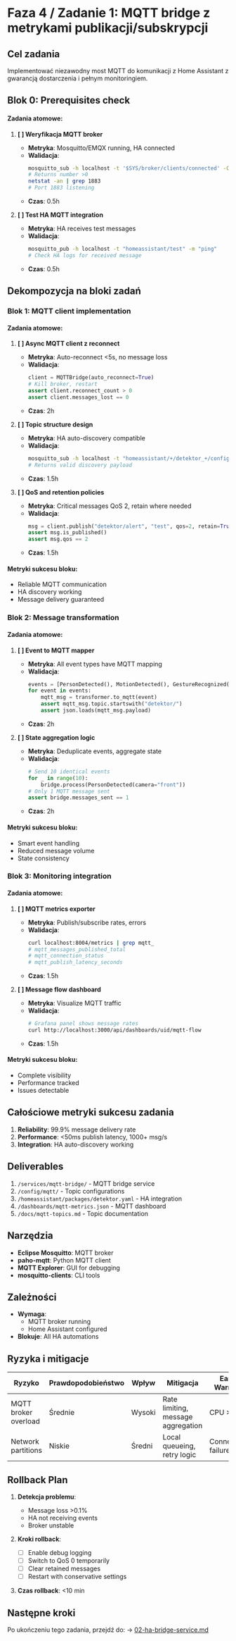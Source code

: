 # Faza 4 / Zadanie 1: MQTT bridge z metrykami publikacji/subskrypcji

## Cel zadania
Implementować niezawodny most MQTT do komunikacji z Home Assistant z gwarancją dostarczenia i pełnym monitoringiem.

## Blok 0: Prerequisites check

#### Zadania atomowe:
1. **[ ] Weryfikacja MQTT broker**
   - **Metryka**: Mosquitto/EMQX running, HA connected
   - **Walidacja**: 
     ```bash
     mosquitto_sub -h localhost -t '$SYS/broker/clients/connected' -C 1
     # Returns number >0
     netstat -an | grep 1883
     # Port 1883 listening
     ```
   - **Czas**: 0.5h

2. **[ ] Test HA MQTT integration**
   - **Metryka**: HA receives test messages
   - **Walidacja**: 
     ```bash
     mosquitto_pub -h localhost -t "homeassistant/test" -m "ping"
     # Check HA logs for received message
     ```
   - **Czas**: 0.5h

## Dekompozycja na bloki zadań

### Blok 1: MQTT client implementation

#### Zadania atomowe:
1. **[ ] Async MQTT client z reconnect**
   - **Metryka**: Auto-reconnect <5s, no message loss
   - **Walidacja**: 
     ```python
     client = MQTTBridge(auto_reconnect=True)
     # Kill broker, restart
     assert client.reconnect_count > 0
     assert client.messages_lost == 0
     ```
   - **Czas**: 2h

2. **[ ] Topic structure design**
   - **Metryka**: HA auto-discovery compatible
   - **Walidacja**: 
     ```bash
     mosquitto_sub -h localhost -t "homeassistant/+/detektor_+/config" -C 1
     # Returns valid discovery payload
     ```
   - **Czas**: 1.5h

3. **[ ] QoS and retention policies**
   - **Metryka**: Critical messages QoS 2, retain where needed
   - **Walidacja**: 
     ```python
     msg = client.publish("detektor/alert", "test", qos=2, retain=True)
     assert msg.is_published()
     assert msg.qos == 2
     ```
   - **Czas**: 1.5h

#### Metryki sukcesu bloku:
- Reliable MQTT communication
- HA discovery working
- Message delivery guaranteed

### Blok 2: Message transformation

#### Zadania atomowe:
1. **[ ] Event to MQTT mapper**
   - **Metryka**: All event types have MQTT mapping
   - **Walidacja**: 
     ```python
     events = [PersonDetected(), MotionDetected(), GestureRecognized()]
     for event in events:
         mqtt_msg = transformer.to_mqtt(event)
         assert mqtt_msg.topic.startswith("detektor/")
         assert json.loads(mqtt_msg.payload)
     ```
   - **Czas**: 2h

2. **[ ] State aggregation logic**
   - **Metryka**: Deduplicate events, aggregate state
   - **Walidacja**: 
     ```python
     # Send 10 identical events
     for _ in range(10):
         bridge.process(PersonDetected(camera="front"))
     # Only 1 MQTT message sent
     assert bridge.messages_sent == 1
     ```
   - **Czas**: 2h

#### Metryki sukcesu bloku:
- Smart event handling
- Reduced message volume
- State consistency

### Blok 3: Monitoring integration

#### Zadania atomowe:
1. **[ ] MQTT metrics exporter**
   - **Metryka**: Publish/subscribe rates, errors
   - **Walidacja**: 
     ```bash
     curl localhost:8004/metrics | grep mqtt_
     # mqtt_messages_published_total
     # mqtt_connection_status
     # mqtt_publish_latency_seconds
     ```
   - **Czas**: 1.5h

2. **[ ] Message flow dashboard**
   - **Metryka**: Visualize MQTT traffic
   - **Walidacja**: 
     ```bash
     # Grafana panel shows message rates
     curl http://localhost:3000/api/dashboards/uid/mqtt-flow
     ```
   - **Czas**: 1.5h

#### Metryki sukcesu bloku:
- Complete visibility
- Performance tracked
- Issues detectable

## Całościowe metryki sukcesu zadania

1. **Reliability**: 99.9% message delivery rate
2. **Performance**: <50ms publish latency, 1000+ msg/s
3. **Integration**: HA auto-discovery working

## Deliverables

1. `/services/mqtt-bridge/` - MQTT bridge service
2. `/config/mqtt/` - Topic configurations
3. `/homeassistant/packages/detektor.yaml` - HA integration
4. `/dashboards/mqtt-metrics.json` - MQTT dashboard
5. `/docs/mqtt-topics.md` - Topic documentation

## Narzędzia

- **Eclipse Mosquitto**: MQTT broker
- **paho-mqtt**: Python MQTT client
- **MQTT Explorer**: GUI for debugging
- **mosquitto-clients**: CLI tools

## Zależności

- **Wymaga**: 
  - MQTT broker running
  - Home Assistant configured
- **Blokuje**: All HA automations

## Ryzyka i mitigacje

| Ryzyko | Prawdopodobieństwo | Wpływ | Mitigacja | Early Warning |
|--------|-------------------|-------|-----------|---------------|
| MQTT broker overload | Średnie | Wysoki | Rate limiting, message aggregation | CPU >80% |
| Network partitions | Niskie | Średni | Local queueing, retry logic | Connection failures |

## Rollback Plan

1. **Detekcja problemu**: 
   - Message loss >0.1%
   - HA not receiving events
   - Broker unstable

2. **Kroki rollback**:
   - [ ] Enable debug logging
   - [ ] Switch to QoS 0 temporarily
   - [ ] Clear retained messages
   - [ ] Restart with conservative settings

3. **Czas rollback**: <10 min

## Następne kroki

Po ukończeniu tego zadania, przejdź do:
→ [02-ha-bridge-service.md](./02-ha-bridge-service.md)